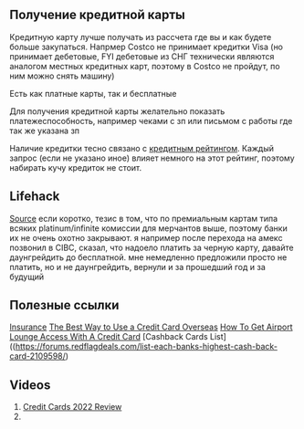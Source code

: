 ## Получение кредитной карты

Кредитную карту лучше получать из рассчета где вы и как будете больше закупаться. Напрмер Costco не принимает кредитки Visa (но принимает дебетовые, FYI дебетовые из СНГ технически являются аналогом местных кредитных карт, поэтому в Costco не пройдут, по ним можно снять машину)

Есть как платные карты, так и бесплатные

Для получения кредитной карты желательно показать платежеспособность, например чеками с зп или письмом с работы где так же указана зп

Наличие кредитки тесно связано с [кредитным рейтингом](credit_score.md). Каждый запрос (если не указано иное) влияет немного на этот рейтинг, поэтому набирать кучу кредиток не стоит.

## Lifehack
[Source](https://t.me/CanadaBower/479829)
если коротко, тезис в том, что по премиальным картам типа всяких platinum/infinite комиссии для мерчантов выше, поэтому банки их не очень охотно закрывают. я например после перехода на амекс позвонил в CIBC, сказал, что надоело платить за черную карту, давайте даунгрейдить до бесплатной. мне немедленно предложили просто не платить, но и не даунгрейдить, вернули и за прошедший год и за будущий

## Полезные ссылки

[Insurance](https://www.nerdwallet.com/ca/credit-cards/what-is-credit-card-travel-insurance)
[The Best Way to Use a Credit Card Overseas](https://www.nerdwallet.com/ca/credit-cards/using-a-credit-card-overseas)
[How To Get Airport Lounge Access With A Credit Card](https://www.nerdwallet.com/ca/credit-cards/airport-lounge-access)
[Cashback Cards List]((https://forums.redflagdeals.com/list-each-banks-highest-cash-back-card-2109598/)

## Videos
1. [Credit Cards 2022 Review](https://youtu.be/XHX9vNeMpiI?t=995)
2. 
